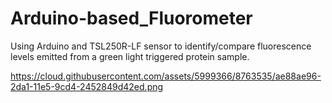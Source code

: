 # Arduino-based_Fluorometer
Using Arduino and TSL250R-LF sensor to identify/compare fluorescence levels emitted from a green light triggered protein sample.

https://cloud.githubusercontent.com/assets/5999366/8763535/ae88ae96-2da1-11e5-9cd4-2452849d42ed.png
